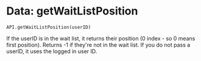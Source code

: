 Data: getWaitListPosition
====

```
API.getWaitListPosition(userID)
```

If the userID is in the wait list, it returns their position (0 index - so 0 means first position). Returns -1 if they're not in the wait list. If you do not pass a userID, it uses the logged in user ID.

